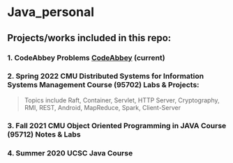 # Java_personal
## Projects/works included in this repo:
### 1. CodeAbbey Problems [CodeAbbey](https://www.codeabbey.com/) (current)
### 2. Spring 2022 CMU Distributed Systems for Information Systems Management Course (95702) Labs & Projects:
> Topics include Raft, Container, Servlet, HTTP Server, Cryptography, RMI, REST, Android, MapReduce, Spark, Client-Server

### 3. Fall 2021 CMU Object Oriented Programming in JAVA Course (95712) Notes & Labs
### 4. Summer 2020 UCSC Java Course
